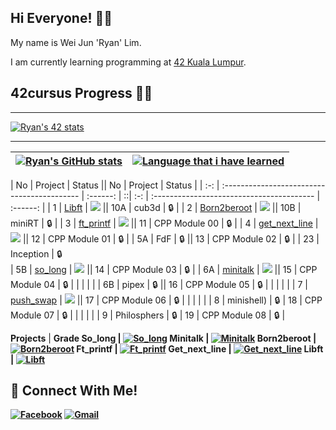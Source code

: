 ## Hi Everyone! 👋🏻

My name is Wei Jun 'Ryan' Lim.

I am currently learning programming at  [42 Kuala Lumpur](https://42kl.edu.my).

## 42cursus Progress 💪🏻

---

[![Ryan's 42 stats](https://badge42.vercel.app/api/v2/cl31j44h0007809mep6of7oak/stats?cursusId=21&coalitionId=180)](https://profile.intra.42.fr/users/welim)

---

| [![Ryan's GitHub stats](https://github-readme-stats.vercel.app/api?username=Ry4nnnn&count_private=true&show_icons=true&hide=issues&hide_border=true&theme=vue-dark)](https://github.com/Ry4nnnn?tab=repositories) | [![Language that i have learned](https://github-readme-stats.vercel.app/api/top-langs/?username=Ry4nnnn&layout=compact&hide_border=true&theme=vue-dark)](https://github.com/Ry4nnnn?tab=repositories) |
|:-:|:-:|

| No  | Project                                     | Status   ||  No  | Project                                   | Status |
| :-: | :------------------------------------------ | :------: | ::|  :-: | :---------------------------------------- | :------: |
| 1   | [Libft](../../../42_libft)                  | ![](https://badge42.vercel.app/api/v2/cl31j44h0007809mep6of7oak/project/2609986)     ||  10A | cub3d                                      | 🔒     |
| 2   | [Born2beroot](../../../42_born2beroot)      | ![](https://badge42.vercel.app/api/v2/cl31j44h0007809mep6of7oak/project/2609986)     ||  10B | miniRT                                     | 🔒     |
| 3   | [ft_printf](../../../42_ft_printf)          | ![](https://badge42.vercel.app/api/v2/cl31j44h0007809mep6of7oak/project/2569549)     ||  11  | CPP Module 00 | 🔒     |
| 4   | [get_next_line](../../../42_get_next_line)  | ![](https://badge42.vercel.app/api/v2/cl31j44h0007809mep6of7oak/project/2609986)     ||  12  | CPP Module 01 | 🔒     |
| 5A  | FdF                                         | 🔒     ||  13  | CPP Module 02 | 🔒     |   | 23  | Inception                      | 🔒    
| 5B  | [so_long](../../../42_so_long)              | ![](https://badge42.vercel.app/api/v2/cl31j44h0007809mep6of7oak/project/2609986)     ||  14  | CPP Module 03 | 🔒     |
| 6A  | [minitalk](../../../42_minitalk)            | ![](https://badge42.vercel.app/api/v2/cl31j44h0007809mep6of7oak/project/2609986)     ||  15  | CPP Module 04                              | 🔒     |   |     |                                |         |
| 6B  | pipex                                       | 🔒     ||  16  | CPP Module 05                              | 🔒     |   |     |                                |         |
| 7   | [push_swap](../../../42_push_swap)          | ![](https://badge42.vercel.app/api/v2/cl31j44h0007809mep6of7oak/project/2655796)     ||  17  | CPP Module 06                              | 🔒     |   |     |                                |         |
| 8   | minishell) | 🔒     |  18  | CPP Module 07                              | 🔒     |   |     |                                |         |
| 9   | Philosphers     | 🔒     |  19  | CPP Module 08                              | 🔒     |

<b>Projects</b> | <b>Grade<b>
<b>So_long</b> | [![So_long](https://badge42.vercel.app/api/v2/cl31j44h0007809mep6of7oak/project/2609986)](https://github.com/Ry4nnnn/so_long)
<b>Minitalk</b> | [![Minitalk](https://badge42.vercel.app/api/v2/cl31j44h0007809mep6of7oak/project/2609986)](https://github.com/Ry4nnnn/minitalk)
<b>Born2beroot</b> | [![Born2beroot](https://badge42.vercel.app/api/v2/cl31j44h0007809mep6of7oak/project/2588918)](https://github.com/Ry4nnnn/born2beroot)
<b>Ft_printf</b> | [![Ft_printf](https://badge42.vercel.app/api/v2/cl31j44h0007809mep6of7oak/project/2569549)](https://github.com/Ry4nnnn/ft_printf)
<b>Get_next_line</b> | [![Get_next_line](https://badge42.vercel.app/api/v2/cl31j44h0007809mep6of7oak/project/2565142)](https://github.com/Ry4nnnn/get_next_line)
<b>Libft</b> | [![Libft](https://badge42.vercel.app/api/v2/cl31j44h0007809mep6of7oak/project/2550472)](https://github.com/Ry4nnnn/libft)

## 📱 Connect With Me!
[![Facebook](https://img.shields.io/badge/-Facebook-3b5998?style=flat-square&logo=facebook&logoColor=white)](https://www.facebook.com/ryan.lim.42)
[![Gmail](https://img.shields.io/badge/-Gmail-d95040?style=flat-square&logo=gmail&logoColor=white)](mailto:weijunlimmm@gmail.com)